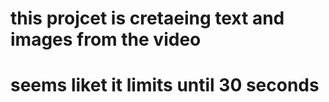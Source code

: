 # this projcet is cretaeing text and images from the video

# seems liket it limits until 30 seconds
